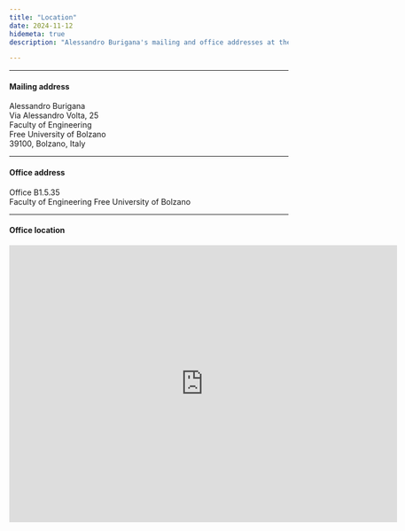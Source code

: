 ```yaml
---
title: "Location"
date: 2024-11-12
hidemeta: true
description: "Alessandro Burigana's mailing and office addresses at the Faculty of Engineering of the Free University of Bolzano."

---
```


---

#### Mailing address

Alessandro Burigana   
Via Alessandro Volta, 25   
Faculty of Engineering   
Free University of Bolzano   
39100, Bolzano, Italy

---

#### Office address

Office B1.5.35  
Faculty of Engineering
Free University of Bolzano

---

#### Office location

<iframe src="https://www.google.com/maps/embed?pb=!1m18!1m12!1m3!1d1442.0158464720696!2d11.330511506463267!3d46.47965868386713!2m3!1f0!2f0!3f0!3m2!1i1024!2i768!4f13.1!3m3!1m2!1s0x47829d002b12f9e3%3A0x6e71e9558cc6b965!2sFacolt%C3%A0%20di%20Ingegneria%20Unibz!5e0!3m2!1sit!2sit!4v1731427317940!5m2!1sit!2sit" 
width="700" height="500" style="border:0;" allowfullscreen="" loading="lazy"></iframe>


